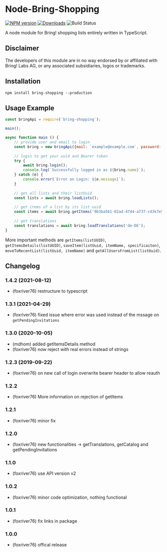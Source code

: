 # Node-Bring-Shopping
[![NPM version](http://img.shields.io/npm/v/bring-shopping.svg)](https://www.npmjs.com/package/bring-shopping)
[![Downloads](https://img.shields.io/npm/dm/bring-shopping.svg)](https://www.npmjs.com/package/bring-shopping)
![Build Status](https://github.com/foxriver76/node-bring-api/workflows/Test%20and%20Release/badge.svg)

A node module for Bring! shopping lists entirely written in TypeScript.

## Disclaimer
The developers of this module are in no way endorsed by or affiliated with
Bring! Labs AG, or any associated subsidiaries, logos or trademarks.

## Installation
```npm install bring-shopping --production```

## Usage Example

```javascript
const bringApi = require(`bring-shopping`);

main();

async function main () {
    // provide user and email to login
    const bring = new bringApi({mail: `example@example.com`, password: `secret`});
    
    // login to get your uuid and Bearer token
    try {
        await bring.login();
        console.log(`Successfully logged in as ${bring.name}`);
    } catch (e) {
        console.error(`Error on Login: ${e.message}`);
    }   
    
    // get all lists and their listUuid
    const lists = await bring.loadLists();
    
    // get items of a list by its list uuid
    const items = await bring.getItems('9b3ba561-02ad-4744-a737-c43k7e5b93ec');
    
    // get translations
    const translations = await bring.loadTranslations('de-DE');
} 
```

More important methods are `getItems(listUUID)`, `getItemsDetails(listUUID)`, `saveItem(listUuid, itemName, specificaiton)`, 
`moveToRecentList(listUuid, itemName)` and `getAllUsersFromList(listUuid)`.

## Changelog
### 1.4.2 (2021-08-12)
* (foxriver76) restructure to typescript

### 1.3.1 (2021-04-29)
* (foxriver76) fixed issue where error was used instead of the mssage on `getPendingInvitations`

### 1.3.0 (2020-10-05)
* (mdhom) added getItemsDetails method
* (foxriver76) now reject with real errors instead of strings

### 1.2.3 (2019-09-22)
* (foxriver76) on new call of login overwrite bearer header to allow reauth

### 1.2.2
* (foxriver76) More information on rejection of getItems

### 1.2.1
* (foxriver76) minor fix

### 1.2.0
* (foxriver76) new functionalities -> getTranslations, getCatalog and getPendingInvitations

### 1.1.0
* (foxriver76) use API version v2

### 1.0.2
* (foxriver76) minor code optimization, nothing functional

### 1.0.1
* (foxriver76) fix links in package

### 1.0.0
* (foxriver76) offical release

